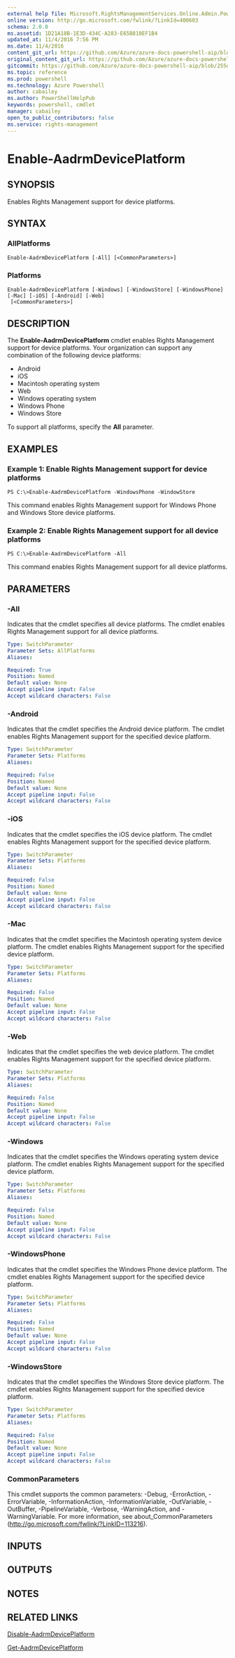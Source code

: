 ```yaml
---
external help file: Microsoft.RightsManagementServices.Online.Admin.PowerShell.dll-Help.xml
online version: http://go.microsoft.com/fwlink/?LinkId=400603
schema: 2.0.0
ms.assetid: 1D21A18B-1E3D-434C-A283-E65B810EF1B4
updated_at: 11/4/2016 7:56 PM
ms.date: 11/4/2016
content_git_url: https://github.com/Azure/azure-docs-powershell-aip/blob/live/Azure%20Information%20Protection/AADRM/vlatest/Enable-AadrmDevicePlatform.md
original_content_git_url: https://github.com/Azure/azure-docs-powershell-aip/blob/live/Azure%20Information%20Protection/AADRM/vlatest/Enable-AadrmDevicePlatform.md
gitcommit: https://github.com/Azure/azure-docs-powershell-aip/blob/255ddad98222233495954a5753e4e2da2f26bc6d/Azure%20Information%20Protection/AADRM/vlatest/Enable-AadrmDevicePlatform.md
ms.topic: reference
ms.prod: powershell
ms.technology: Azure Powershell
author: cabailey
ms.author: PowerShellHelpPub
keywords: powershell, cmdlet
manager: cabailey
open_to_public_contributors: false
ms.service: rights-management
---
```


# Enable-AadrmDevicePlatform

## SYNOPSIS
Enables Rights Management support for device platforms.

## SYNTAX

### AllPlatforms
```
Enable-AadrmDevicePlatform [-All] [<CommonParameters>]
```

### Platforms
```
Enable-AadrmDevicePlatform [-Windows] [-WindowsStore] [-WindowsPhone] [-Mac] [-iOS] [-Android] [-Web]
 [<CommonParameters>]
```

## DESCRIPTION
The **Enable-AadrmDevicePlatform** cmdlet enables Rights Management support for device platforms.
Your organization can support any combination of the following device platforms:

- Android
- iOS
- Macintosh operating system
- Web
- Windows operating system
- Windows Phone
- Windows Store

To support all platforms, specify the **All** parameter.

## EXAMPLES

### Example 1: Enable Rights Management support for device platforms
```
PS C:\>Enable-AadrmDevicePlatform -WindowsPhone -WindowStore
```

This command enables Rights Management support for Windows Phone and Windows Store device platforms.

### Example 2: Enable Rights Management support for all device platforms
```
PS C:\>Enable-AadrmDevicePlatform -All
```

This command enables Rights Management support for all device platforms.

## PARAMETERS

### -All
Indicates that the cmdlet specifies all device platforms.
The cmdlet enables Rights Management support for all device platforms.

```yaml
Type: SwitchParameter
Parameter Sets: AllPlatforms
Aliases:

Required: True
Position: Named
Default value: None
Accept pipeline input: False
Accept wildcard characters: False
```

### -Android
Indicates that the cmdlet specifies the Android device platform.
The cmdlet enables Rights Management support for the specified device platform.

```yaml
Type: SwitchParameter
Parameter Sets: Platforms
Aliases:

Required: False
Position: Named
Default value: None
Accept pipeline input: False
Accept wildcard characters: False
```

### -iOS
Indicates that the cmdlet specifies the iOS device platform.
The cmdlet enables Rights Management support for the specified device platform.

```yaml
Type: SwitchParameter
Parameter Sets: Platforms
Aliases:

Required: False
Position: Named
Default value: None
Accept pipeline input: False
Accept wildcard characters: False
```

### -Mac
Indicates that the cmdlet specifies the Macintosh operating system device platform.
The cmdlet enables Rights Management support for the specified device platform.

```yaml
Type: SwitchParameter
Parameter Sets: Platforms
Aliases:

Required: False
Position: Named
Default value: None
Accept pipeline input: False
Accept wildcard characters: False
```

### -Web
Indicates that the cmdlet specifies the web device platform.
The cmdlet enables Rights Management support for the specified device platform.

```yaml
Type: SwitchParameter
Parameter Sets: Platforms
Aliases:

Required: False
Position: Named
Default value: None
Accept pipeline input: False
Accept wildcard characters: False
```

### -Windows
Indicates that the cmdlet specifies the Windows operating system device platform.
The cmdlet enables Rights Management support for the specified device platform.

```yaml
Type: SwitchParameter
Parameter Sets: Platforms
Aliases:

Required: False
Position: Named
Default value: None
Accept pipeline input: False
Accept wildcard characters: False
```

### -WindowsPhone
Indicates that the cmdlet specifies the Windows Phone device platform.
The cmdlet enables Rights Management support for the specified device platform.

```yaml
Type: SwitchParameter
Parameter Sets: Platforms
Aliases:

Required: False
Position: Named
Default value: None
Accept pipeline input: False
Accept wildcard characters: False
```

### -WindowsStore
Indicates that the cmdlet specifies the Windows Store device platform.
The cmdlet enables Rights Management support for the specified device platform.

```yaml
Type: SwitchParameter
Parameter Sets: Platforms
Aliases:

Required: False
Position: Named
Default value: None
Accept pipeline input: False
Accept wildcard characters: False
```

### CommonParameters
This cmdlet supports the common parameters: -Debug, -ErrorAction, -ErrorVariable, -InformationAction, -InformationVariable, -OutVariable, -OutBuffer, -PipelineVariable, -Verbose, -WarningAction, and -WarningVariable. For more information, see about_CommonParameters (http://go.microsoft.com/fwlink/?LinkID=113216).

## INPUTS

## OUTPUTS

## NOTES

## RELATED LINKS

[Disable-AadrmDevicePlatform](xref:AADRM/vlatest/Disable-AadrmDevicePlatform.md)

[Get-AadrmDevicePlatform](xref:AADRM/vlatest/Get-AadrmDevicePlatform.md)
